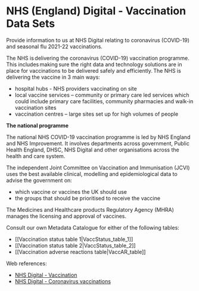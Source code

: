 # NHS (England) Digital - Vaccination Data Sets

 Provide information to us at NHS Digital relating to coronavirus (COVID-19) and seasonal flu 2021-22 vaccinations.

The NHS is delivering the coronavirus (COVID-19) vaccination programme. This includes making sure the right data and technology solutions are in place for vaccinations to be delivered safely and efficiently. The NHS is delivering the vaccine in 3 main ways:  

   *  hospital hubs - NHS providers vaccinating on site 
   *  local vaccine services – community or primary care led services which could include primary care facilities, community pharmacies  and walk-in vaccination sites 
   *  vaccination centres – large sites set up for high volumes of people 


**The national programme**

The national NHS COVID-19 vaccination programme is led by NHS England and NHS Improvement. It involves departments across government, Public Health England, DHSC, NHS Digital and other organisations across the health and care system.

The independent Joint Committee on Vaccination and Immunisation (JCVI) uses the best available clinical, modelling and epidemiological data to advise the government on:

  *  which vaccine or vaccines the UK should use
  *  the groups that should be prioritised to receive the vaccine 

The Medicines and Healthcare products Regulatory Agency (MHRA) manages the licensing and approval of vaccines.

Consult our own Metadata Catalogue for either of the following tables:

  *  [[Vaccination status table 1|VaccStatus_table_1]]
  *  [[Vaccination status table 2|VaccStatus_table_2]]
  *  [[Vaccination adverse reactions table|VaccAR_table]]

Web references:

*  [NHS Digital - Vaccination](https://digital.nhs.uk/developer/api-catalogue/vaccination)
*  [NHS Digital - Coronavirus vaccinations](https://digital.nhs.uk/coronavirus/vaccinations)
